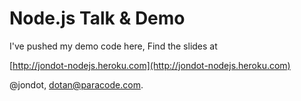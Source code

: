 Node.js Talk & Demo
===================
I've pushed my demo code here, 
Find the slides at

[http://jondot-nodejs.heroku.com](http://jondot-nodejs.heroku.com)

  




@jondot, dotan@paracode.com.

